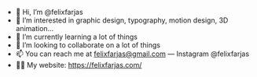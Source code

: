 - 👋 Hi, I’m @felixfarjas
- 👀 I’m interested in graphic design, typography, motion design, 3D animation...
- 🌱 I’m currently learning a lot of things
- 💞️ I’m looking to collaborate on a lot of things
- 📫 You can reach me at felixfarjas@gmail.com — Instagram @felixfarjas
- 👨‍💻 My website: https://felixfarjas.com/
